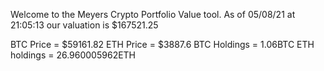 Welcome to the Meyers Crypto Portfolio Value tool. 
As of 05/08/21 at 21:05:13 our valuation is $167521.25 

BTC Price = $59161.82
 ETH Price = $3887.6
BTC Holdings = 1.06BTC
 ETH holdings = 26.960005962ETH 
